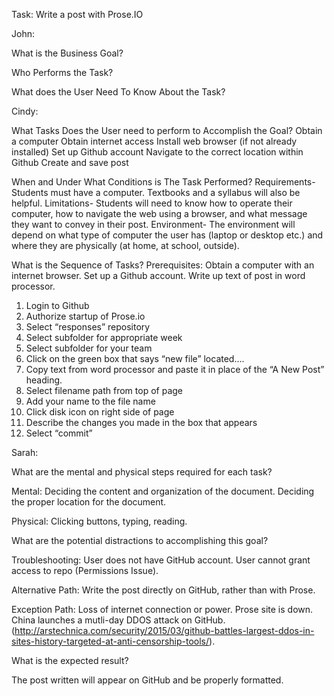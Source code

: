 Task: Write a post with Prose.IO


John:

What is the Business Goal?

Who Performs the Task?

What does the User Need To Know About the Task?


Cindy:
 
What Tasks Does the User need to perform to Accomplish the Goal?
Obtain a computer 
Obtain internet access 
Install web browser (if not already installed)
Set up Github account
Navigate to the correct location within Github
Create and save post

When and Under What Conditions is The Task Performed?
Requirements- Students must have a computer. Textbooks and a syllabus will also be helpful.
Limitations- Students will need to know how to operate their computer, how to navigate the web using a browser, and what message they want to convey in their post.
Environment- The environment will depend on what type of computer the user has (laptop or desktop etc.) and where they are physically (at home, at school, outside).


What is the Sequence of Tasks?
 Prerequisites: 
Obtain a computer with an internet browser. 
Set up a Github account.
Write up text of post in word processor.
1)	Login to Github
2)	Authorize startup of Prose.io
3)	Select “responses” repository
4)	Select subfolder for appropriate week
5)	Select subfolder for your team
6)	Click on the green box that says “new file” located….
7)	Copy text from word processor and paste it in place of the “A New Post” heading.
8)	Select filename path from top of page
9)	Add your name to the file name
10)	Click disk icon on right side of page
11)	Describe the changes you made in the box that appears
12)	 Select “commit”

 
Sarah:

What are the mental and physical steps required for each task?

  Mental: Deciding the content and organization of the document. Deciding the proper location for the document.
  
  Physical: Clicking buttons, typing, reading.
  
What are the potential distractions to accomplishing this goal?

  Troubleshooting: User does not have GitHub account. User cannot grant access to repo (Permissions Issue). 
  
  Alternative Path: Write the post directly on GitHub, rather than with Prose.
  
  Exception Path: Loss of internet connection or power. Prose site is down. China launches a mutli-day DDOS attack on GitHub. (http://arstechnica.com/security/2015/03/github-battles-largest-ddos-in-sites-history-targeted-at-anti-censorship-tools/).
  
What is the expected result?

The post written will appear on GitHub and be properly formatted.
